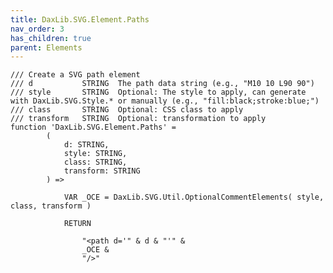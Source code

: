 ```yaml
---
title: DaxLib.SVG.Element.Paths
nav_order: 3
has_children: true
parent: Elements
---
```


	/// Create a SVG path element	
	/// d			STRING	The path data string (e.g., "M10 10 L90 90")
	/// style		STRING	Optional: The style to apply, can generate with DaxLib.SVG.Style.* or manually (e.g., "fill:black;stroke:blue;")
	/// class		STRING	Optional: CSS class to apply
	/// transform	STRING	Optional: transformation to apply
	function 'DaxLib.SVG.Element.Paths' =
			(
				d: STRING,
				style: STRING,
				class: STRING,
				transform: STRING
			) =>

				VAR _OCE = DaxLib.SVG.Util.OptionalCommentElements( style, class, transform )

				RETURN

					"<path d='" & d & "'" &
					_OCE & 
					"/>"